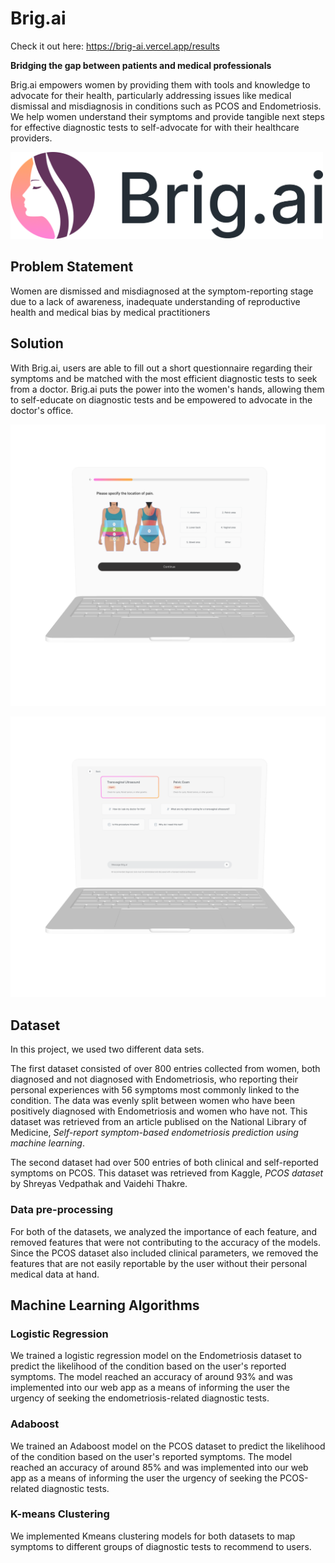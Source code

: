 <h1>Brig.ai</h1>

Check it out here: https://brig-ai.vercel.app/results

<b>Bridging the gap between patients and medical professionals</b>



Brig.ai empowers women by providing them with tools and knowledge to advocate for their health, particularly addressing issues like medical dismissal and misdiagnosis in conditions such as PCOS and Endometriosis. We help women understand their symptoms and provide tangible next steps for effective diagnostic tests to self-advocate for with their healthcare providers.

<img src='frontend/src/assets/photos/brig.png'
  width= 500>

<h2>Problem Statement</h2>

Women are dismissed and misdiagnosed at the symptom-reporting stage due to a lack of awareness, inadequate understanding of reproductive health and medical bias by medical practitioners

<h2>Solution</h2>

With Brig.ai, users are able to fill out a short questionnaire regarding their symptoms and be matched with the most efficient diagnostic tests to seek from a doctor. Brig.ai puts the power into the women's hands, allowing them to self-educate on diagnostic tests and be empowered to advocate in the doctor's office. 

<img src='frontend/src/assets/photos/SymptomPage.png'
  width= 800>

  <img src='frontend/src/assets/photos/Results Page.png'
  width= 800>
  
<h2>Dataset</h2>

In this project, we used two different data sets.

The first dataset consisted of over 800 entries collected from women, both diagnosed and not diagnosed with Endometriosis, who reporting their personal experiences with 56 symptoms most commonly linked to the condition. The data was evenly split between women who have been positively diagnosed with Endometriosis and women who have not. This dataset was retrieved from an article publised on the National Library of Medicine, <i> Self-report symptom-based endometriosis prediction using machine learning</i>.

The second dataset had over 500 entries of both clinical and self-reported symptoms on PCOS. This dataset was retrieved from Kaggle, <i>PCOS dataset</i> by Shreyas Vedpathak and Vaidehi Thakre.

<h3>Data pre-processing</h3>

For both of the datasets, we analyzed the importance of each feature, and removed features that were not contributing to the accuracy of the models. Since the PCOS dataset also included clinical parameters, we removed the features that are not easily reportable by the user without their personal medical data at hand.
  
<h2>Machine Learning Algorithms</h2>

<h3>Logistic Regression</h3>

We trained a logistic regression model on the Endometriosis dataset to predict the likelihood of the condition based on the user's reported symptoms. The model reached an accuracy of around 93% and was implemented into our web app as a means of informing the user the urgency of seeking the endometriosis-related diagnostic tests.

<h3>Adaboost</h3>

We trained an Adaboost model on the PCOS dataset to predict the likelihood of the condition based on the user's reported symptoms.  The model reached an accuracy of around 85% and was implemented into our web app as a means of informing the user the urgency of seeking the PCOS-related diagnostic tests.


<h3>K-means Clustering</h3>

We implemented Kmeans clustering models for both datasets to map symptoms to different groups of diagnostic tests to recommend to users.



